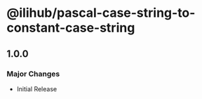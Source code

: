 # @ilihub/pascal-case-string-to-constant-case-string

## 1.0.0

### Major Changes

- Initial Release
